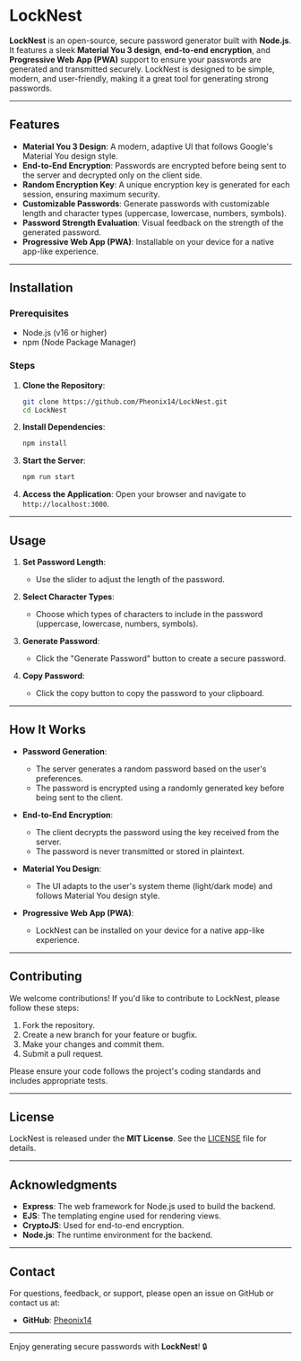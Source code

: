 # LockNest

**LockNest** is an open-source, secure password generator built with **Node.js**. It features a sleek **Material You 3 design**, **end-to-end encryption**, and **Progressive Web App (PWA)** support to ensure your passwords are generated and transmitted securely. LockNest is designed to be simple, modern, and user-friendly, making it a great tool for generating strong passwords.

---

## Features

- **Material You 3 Design**: A modern, adaptive UI that follows Google's Material You design style.
- **End-to-End Encryption**: Passwords are encrypted before being sent to the server and decrypted only on the client side.
- **Random Encryption Key**: A unique encryption key is generated for each session, ensuring maximum security.
- **Customizable Passwords**: Generate passwords with customizable length and character types (uppercase, lowercase, numbers, symbols).
- **Password Strength Evaluation**: Visual feedback on the strength of the generated password.
- **Progressive Web App (PWA)**: Installable on your device for a native app-like experience.

---

## Installation

### Prerequisites

- Node.js (v16 or higher)
- npm (Node Package Manager)

### Steps

1. **Clone the Repository**:
   ```bash
   git clone https://github.com/Pheonix14/LockNest.git
   cd LockNest
   ```

2. **Install Dependencies**:
   ```bash
   npm install
   ```

3. **Start the Server**:
   ```bash
   npm run start
   ```

4. **Access the Application**:
   Open your browser and navigate to `http://localhost:3000`.

---

## Usage

1. **Set Password Length**:
   - Use the slider to adjust the length of the password.

2. **Select Character Types**:
   - Choose which types of characters to include in the password (uppercase, lowercase, numbers, symbols).

3. **Generate Password**:
   - Click the "Generate Password" button to create a secure password.

4. **Copy Password**:
   - Click the copy button to copy the password to your clipboard.

---

## How It Works

- **Password Generation**:
  - The server generates a random password based on the user's preferences.
  - The password is encrypted using a randomly generated key before being sent to the client.

- **End-to-End Encryption**:
  - The client decrypts the password using the key received from the server.
  - The password is never transmitted or stored in plaintext.

- **Material You Design**:
  - The UI adapts to the user's system theme (light/dark mode) and follows Material You design style.

- **Progressive Web App (PWA)**:
  - LockNest can be installed on your device for a native app-like experience.

---

## Contributing

We welcome contributions! If you'd like to contribute to LockNest, please follow these steps:

1. Fork the repository.
2. Create a new branch for your feature or bugfix.
3. Make your changes and commit them.
4. Submit a pull request.

Please ensure your code follows the project's coding standards and includes appropriate tests.

---

## License

LockNest is released under the **MIT License**. See the [LICENSE](LICENSE) file for details.

---

## Acknowledgments

- **Express**: The web framework for Node.js used to build the backend.
- **EJS**: The templating engine used for rendering views.
- **CryptoJS**: Used for end-to-end encryption.
- **Node.js**: The runtime environment for the backend.

---

## Contact

For questions, feedback, or support, please open an issue on GitHub or contact us at:

- **GitHub**: [Pheonix14](https://github.com/Pheonix14)

---

Enjoy generating secure passwords with **LockNest**! 🔒